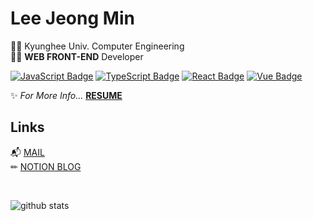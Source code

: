 # Lee Jeong Min
👩‍🎓 Kyunghee Univ. Computer Engineering  
👩‍💻 **WEB FRONT-END** Developer
  
[![JavaScript Badge](https://img.shields.io/badge/JavaScript-F7DF1E?style=flat-square&logo=JavaScript&logoColor=white)](https://javascript.info/)
[![TypeScript Badge](https://img.shields.io/badge/Typescript-235A97?style=flat-square&logo=Typescript&logoColor=white)](https://www.typescriptlang.org/)
[![React Badge](https://img.shields.io/badge/React-61DAFB?style=flat-square&logo=React&logoColor=white)](https://reactjs.org/)
[![Vue Badge](https://img.shields.io/badge/Vue-4FC08D?style=flat-square&logo=Vue.js&logoColor=white)](https://vuejs.org/)
  
✨ *For More Info...* **[RESUME](https://www.notion.so/2739387474ca4389bbadd9e9b627b570)**

## Links
📬  [MAIL](ljm991108@gmail.com)  
✏  [NOTION BLOG](https://www.notion.so/danmin20/Jeongmin-Lee-c92d4134bdb545b28d9895333292bd5c)  

<br>
<div>
  
  ![github stats](https://github-readme-stats.vercel.app/api?username=danmin20)

</div>
